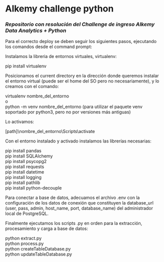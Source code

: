 <h1><b>Alkemy challenge python</b></h1>
<h3><i>Repositorio con resolución del Challenge de ingreso Alkemy Data Analytics + Python</i></h3>

Para el correcto deploy se deben seguir los siguientes pasos, ejecutando los comandos desde el command prompt:

Instalamos la libreria de entornos virtuales, virtualenv:

pip install virtualenv

Posicionamos el current directory en la dirección donde queremos instalar el entorno virtual (puede ser el home del SO pero no necesariamente), y lo creamos con el comando:

virtualenv nombre_del_entorno<br/>
o<br/>
python -m venv nombre_del_entorno (para utilizar el paquete venv soportado por python3, pero no por versiones más antiguas)

Lo activamos:

[path]\nombre_del_entorno\Scripts\activate

Con el entorno instalado y activado instalamos las librerías necesarias:

pip install pandas<br/>
pip install SQLAlchemy<br/>
pip install psycopg2<br/>
pip install requests<br/>
pip install datetime<br/>
pip install logging<br/>
pip install pathlib<br/>
pip install python-decouple<br/>

Para conectar a base de datos, adecuamos el archivo .env con la configuración de los datos de conexión que constituyen la database_url (user, pass, admin, host_name,
port, database_name) del administrador local de PostgreSQL.

Finalmente ejecutamos los scripts .py en orden para la extracción, procesamiento y carga a base de datos:

python extract.py<br/>
python process.py<br/>
python createTableDatabase.py<br/>
python updateTableDatabase.py
